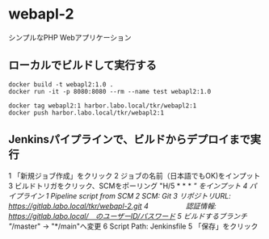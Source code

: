 # webapl-2

シンプルなPHP Webアプリケーション

## ローカルでビルドして実行する

~~~
docker build -t webapl2:1.0 .
docker run -it -p 8080:8080 --rm --name test webapl2:1.0
~~~

~~~
docker tag webapl2:1 harbor.labo.local/tkr/webapl2:1
docker push harbor.labo.local/tkr/webapl2:1
~~~


## Jenkinsパイプラインで、ビルドからデプロイまで実行


1 「新規ジョブ作成」をクリック
2  ジョブの名前（日本語でもOK)をインプット
3  ビルドトリガをクリック、SCMをポーリング  "H/5 * * * *" をインプット
4  パイプライン
  1 Pipeline script from SCM
  2 SCM: Git
  3 リポジトリURL: https://gitlab.labo.local/tkr/webapl-2.git
  4 　　　　　認証情報: https://gitlab.labo.local/　のユーザーID/パスワード
  5 ビルドするブランチ "*/master" -> "*/main"へ変更
  6 Script Path:  Jenkinsfile
5 「保存」をクリック



 　　
  



